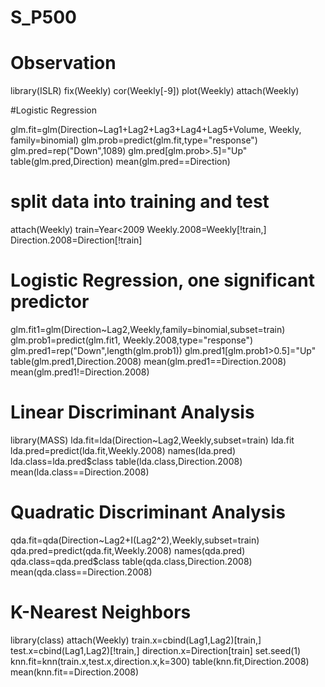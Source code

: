 # S_P500


# Observation

library(ISLR)
fix(Weekly)
cor(Weekly[-9])
plot(Weekly)
attach(Weekly)

#Logistic Regression


glm.fit=glm(Direction~Lag1+Lag2+Lag3+Lag4+Lag5+Volume, Weekly, family=binomial)
glm.prob=predict(glm.fit,type="response")
glm.pred=rep("Down",1089)
glm.pred[glm.prob>.5]="Up"
table(glm.pred,Direction)
mean(glm.pred==Direction)

# split data into training and test


attach(Weekly)
train=Year<2009
Weekly.2008=Weekly[!train,]
Direction.2008=Direction[!train]


# Logistic Regression, one significant predictor


glm.fit1=glm(Direction~Lag2,Weekly,family=binomial,subset=train)
glm.prob1=predict(glm.fit1, Weekly.2008,type="response")
glm.pred1=rep("Down",length(glm.prob1))
glm.pred1[glm.prob1>0.5]="Up"
table(glm.pred1,Direction.2008)
mean(glm.pred1==Direction.2008)
mean(glm.pred1!=Direction.2008)


# Linear Discriminant Analysis


library(MASS)
lda.fit=lda(Direction~Lag2,Weekly,subset=train)
lda.fit
lda.pred=predict(lda.fit,Weekly.2008)
names(lda.pred)
lda.class=lda.pred$class
table(lda.class,Direction.2008)
mean(lda.class==Direction.2008)


# Quadratic Discriminant Analysis


qda.fit=qda(Direction~Lag2+I(Lag2^2),Weekly,subset=train)
qda.pred=predict(qda.fit,Weekly.2008)
names(qda.pred)
qda.class=qda.pred$class
table(qda.class,Direction.2008)
mean(qda.class==Direction.2008)

# K-Nearest Neighbors 

library(class)
attach(Weekly)
train.x=cbind(Lag1,Lag2)[train,]
test.x=cbind(Lag1,Lag2)[!train,]
direction.x=Direction[train]
set.seed(1)
knn.fit=knn(train.x,test.x,direction.x,k=300)
table(knn.fit,Direction.2008)
mean(knn.fit==Direction.2008)
